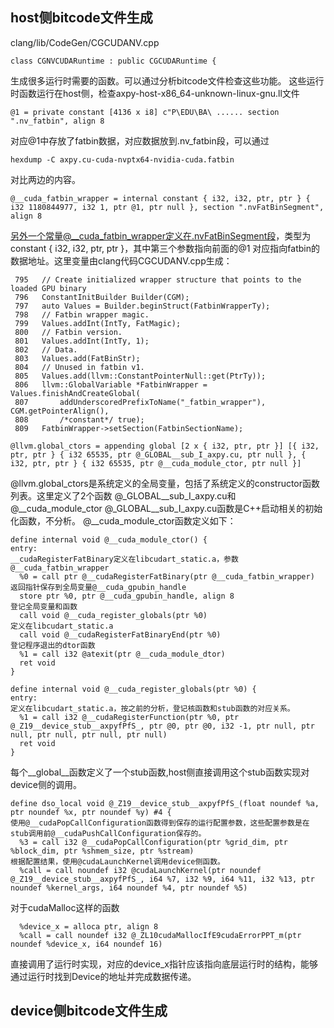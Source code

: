 ## host侧bitcode文件生成
clang/lib/CodeGen/CGCUDANV.cpp
```
class CGNVCUDARuntime : public CGCUDARuntime {
```
生成很多运行时需要的函数。可以通过分析bitcode文件检查这些功能。
这些运行时函数运行在host侧，检查axpy-host-x86_64-unknown-linux-gnu.ll文件
```
@1 = private constant [4136 x i8] c"P\EDU\BA\ ...... section ".nv_fatbin", align 8
```
对应@1中存放了fatbin数据，对应数据放到.nv_fatbin段，可以通过
```
hexdump -C axpy.cu-cuda-nvptx64-nvidia-cuda.fatbin
```
对比两边的内容。
```
@__cuda_fatbin_wrapper = internal constant { i32, i32, ptr, ptr } { i32 1180844977, i32 1, ptr @1, ptr null }, section ".nvFatBinSegment", align 8
```
另外一个常量@__cuda_fatbin_wrapper定义在.nvFatBinSegment段，类型为constant { i32, i32, ptr, ptr }，其中第三个参数指向前面的@1
对应指向fatbin的数据地址。这里变量由clang代码CGCUDANV.cpp生成：
```
 795   // Create initialized wrapper structure that points to the loaded GPU binary
 796   ConstantInitBuilder Builder(CGM);
 797   auto Values = Builder.beginStruct(FatbinWrapperTy);
 798   // Fatbin wrapper magic.
 799   Values.addInt(IntTy, FatMagic);
 800   // Fatbin version.
 801   Values.addInt(IntTy, 1);
 802   // Data.
 803   Values.add(FatBinStr);
 804   // Unused in fatbin v1.
 805   Values.add(llvm::ConstantPointerNull::get(PtrTy));
 806   llvm::GlobalVariable *FatbinWrapper = Values.finishAndCreateGlobal(
 807       addUnderscoredPrefixToName("_fatbin_wrapper"), CGM.getPointerAlign(),
 808       /*constant*/ true);
 809   FatbinWrapper->setSection(FatbinSectionName);
```
```
@llvm.global_ctors = appending global [2 x { i32, ptr, ptr }] [{ i32, ptr, ptr } { i32 65535, ptr @_GLOBAL__sub_I_axpy.cu, ptr null }, { i32, ptr, ptr } { i32 65535, ptr @__cuda_module_ctor, ptr null }]
```
@llvm.global_ctors是系统定义的全局变量，包括了系统定义的constructor函数列表。这里定义了2个函数
@_GLOBAL__sub_I_axpy.cu和@__cuda_module_ctor
@_GLOBAL__sub_I_axpy.cu函数是C++启动相关的初始化函数，不分析。
@__cuda_module_ctor函数定义如下：
```
define internal void @__cuda_module_ctor() {
entry:
__cudaRegisterFatBinary定义在libcudart_static.a，参数@__cuda_fatbin_wrapper
  %0 = call ptr @__cudaRegisterFatBinary(ptr @__cuda_fatbin_wrapper)
返回指针保存到全局变量@__cuda_gpubin_handle
  store ptr %0, ptr @__cuda_gpubin_handle, align 8
登记全局变量和函数
  call void @__cuda_register_globals(ptr %0)
定义在libcudart_static.a
  call void @__cudaRegisterFatBinaryEnd(ptr %0)
登记程序退出的dtor函数
  %1 = call i32 @atexit(ptr @__cuda_module_dtor)
  ret void
}
```
```
define internal void @__cuda_register_globals(ptr %0) {
entry:
定义在libcudart_static.a，按之前的分析，登记核函数和stub函数的对应关系。
  %1 = call i32 @__cudaRegisterFunction(ptr %0, ptr @_Z19__device_stub__axpyfPfS_, ptr @0, ptr @0, i32 -1, ptr null, ptr null, ptr null, ptr null, ptr null)
  ret void
}
```
每个__global__函数定义了一个stub函数,host侧直接调用这个stub函数实现对device侧的调用。
```
define dso_local void @_Z19__device_stub__axpyfPfS_(float noundef %a, ptr noundef %x, ptr noundef %y) #4 {
使用@__cudaPopCallConfiguration函数得到保存的运行配置参数，这些配置参数是在stub调用前@__cudaPushCallConfiguration保存的。
  %3 = call i32 @__cudaPopCallConfiguration(ptr %grid_dim, ptr %block_dim, ptr %shmem_size, ptr %stream)
根据配置结果，使用@cudaLaunchKernel调用device侧函数。
  %call = call noundef i32 @cudaLaunchKernel(ptr noundef @_Z19__device_stub__axpyfPfS_, i64 %7, i32 %9, i64 %11, i32 %13, ptr noundef %kernel_args, i64 noundef %4, ptr noundef %5)
```
对于cudaMalloc这样的函数
```
  %device_x = alloca ptr, align 8
  %call = call noundef i32 @_ZL10cudaMallocIfE9cudaErrorPPT_m(ptr noundef %device_x, i64 noundef 16)
```
直接调用了运行时实现，对应的device_x指针应该指向底层运行时的结构，能够通过运行时找到Device的地址并完成数据传递。

## device侧bitcode文件生成






